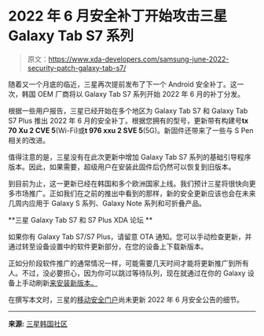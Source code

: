 # 2022 年 6 月安全补丁开始攻击三星 Galaxy Tab S7 系列

> 原文：<https://www.xda-developers.com/samsung-june-2022-security-patch-galaxy-tab-s7/>

随着又一个月底的临近，三星再次提前发布了下一个 Android 安全补丁。这一次，韩国 OEM 厂商将以 Galaxy Tab S7 系列开始 2022 年 6 月的补丁分发。

根据一些用户报告，三星已经开始在多个地区为 Galaxy Tab S7 和 Galaxy Tab S7 Plus 推出 2022 年 6 月的安全补丁。根据您拥有的型号，更新带有构建号**tx 70 Xu 2 CVE 5**(Wi-Fi)或**t 976 xxu 2 SVE 5**(5G)。新固件还带来了一些与 S Pen 相关的改进。

值得注意的是，三星没有在此次更新中增加 Galaxy Tab S7 系列的基础引导程序版本。因此，如果需要，超级用户在安装此固件后仍然可以恢复到旧版本。

到目前为止，这一更新已经在韩国和多个欧洲国家上线。我们预计三星将很快向更多市场推广。正如我们在之前的推出中看到的那样，新的安全更新应该也会在未来几周内应用于 Galaxy S 系列、Galaxy Note 系列和可折叠产品。

**三星 Galaxy Tab S7 和 S7 Plus XDA 论坛 **

如果你有 Galaxy Tab S7/S7 Plus，请留意 OTA 通知。您可以手动检查更新，并通过转至设备设置中的软件更新部分，在您的设备上下载新版本。

正如分阶段软件推广的通常情况一样，可能需要几天时间才能将更新推广到所有人。不过，没必要担心，因为你可以跳过等待队列，现在就通过在你的 Galaxy 设备上手动刷新[来安装新版本。](https://www.xda-developers.com/how-to-update-samsung-galaxy-smartphone/)

在撰写本文时，三星的[移动安全门户](https://security.samsungmobile.com/securityUpdate.smsb)尚未更新 2022 年 6 月安全公告的细节。

* * *

**来源:** [三星韩国社区](https://r1.community.samsung.com/t5/%ED%83%9C%EB%B8%94%EB%A6%BF/%ED%83%ADs7%ED%94%8C%EB%9F%AC%EC%8A%A4-%EC%97%85%EB%8D%B0%EC%9D%B4%ED%8A%B8-%EC%9E%88%EB%84%A4%EC%9A%94/td-p/16983506)